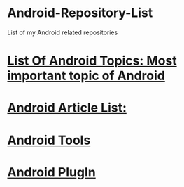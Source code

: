 # Android-Repository-List
List of my Android related repositories   

# [List Of Android Topics: Most important topic of Android](https://github.com/malibaig786/ListOfAndroidTopics)
# [Android Article List:](https://github.com/malibaig786/Android-Article-List)
# [Android Tools](https://github.com/malibaig786/AndroidTools)
# [Android PlugIn](https://github.com/malibaig786/Android-Studio-Plugins)

